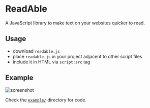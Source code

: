# ReadAble

A JavaScript library to make text on your websites quicker to read.

## Usage

- download `readable.js`
- place `readable.js` in your project adjacent to other script files
- include it in HTML via `script:src` tag

## Example

![screenshot](https://github.com/user-attachments/assets/9f538888-6984-44bf-826f-847d6819ccc3 "Screenshot of webpage that uses this library")

Check the [`example/`](example/) directory for code.
